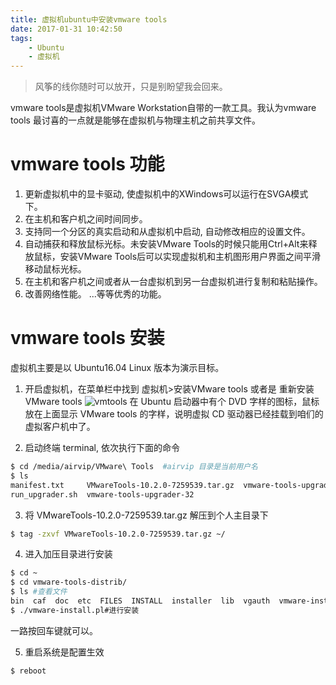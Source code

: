 ```yaml
---
title: 虚拟机ubuntu中安装vmware tools
date: 2017-01-31 10:42:50
tags: 
    - Ubuntu
    - 虚拟机
---
```


> 风筝的线你随时可以放开，只是别盼望我会回来。

vmware tools是虚拟机VMware Workstation自带的一款工具。我认为vmware tools 最讨喜的一点就是能够在虚拟机与物理主机之前共享文件。

<!-- more -->

# vmware tools 功能

1. 更新虚拟机中的显卡驱动, 使虚拟机中的XWindows可以运行在SVGA模式下。
2. 在主机和客户机之间时间同步。
3. 支持同一个分区的真实启动和从虚拟机中启动, 自动修改相应的设置文件。
4. 自动捕获和释放鼠标光标。未安装VMware Tools的时候只能用Ctrl+Alt来释放鼠标，安装VMware Tools后可以实现虚拟机和主机图形用户界面之间平滑移动鼠标光标。
5. 在主机和客户机之间或者从一台虚拟机到另一台虚拟机进行复制和粘贴操作。
6. 改善网络性能。
...等等优秀的功能。

# vmware tools 安装

虚拟机主要是以 Ubuntu16.04 Linux 版本为演示目标。

1. 开启虚拟机，在菜单栏中找到  虚拟机>安装VMware tools 或者是 重新安装VMware tools
![vmtools](https://s3.ax1x.com/2021/01/13/sNZh60.png)
  在 Ubuntu 启动器中有个 DVD 字样的图标，鼠标放在上面显示 VMware tools 的字样，说明虚拟 CD 驱动器已经挂载到咱们的虚拟客户机中了。

2. 启动终端 terminal, 依次执行下面的命令
``` bash
$ cd /media/airvip/VMware\ Tools  #airvip 目录是当前用户名
$ ls
manifest.txt     VMwareTools-10.2.0-7259539.tar.gz  vmware-tools-upgrader-64
run_upgrader.sh  vmware-tools-upgrader-32
```

3. 将 VMwareTools-10.2.0-7259539.tar.gz 解压到个人主目录下
``` bash
$ tag -zxvf VMwareTools-10.2.0-7259539.tar.gz ~/
```

4. 进入加压目录进行安装
``` bash
$ cd ~
$ cd vmware-tools-distrib/
$ ls #查看文件
bin  caf  doc  etc  FILES  INSTALL  installer  lib  vgauth  vmware-install.pl
$ ./vmware-install.pl#进行安装
```
  一路按回车键就可以。

5. 重启系统是配置生效
``` bash
$ reboot
```
